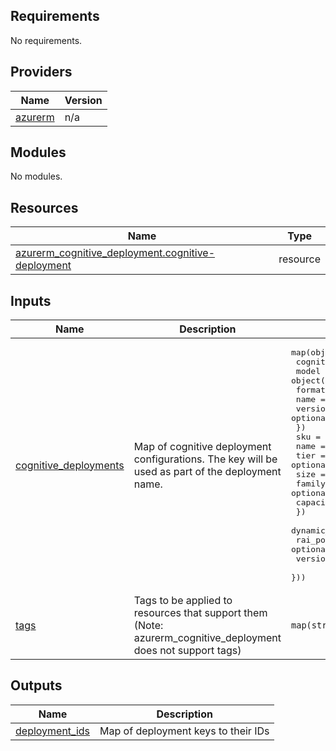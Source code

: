 <!-- BEGIN_TF_DOCS -->
## Requirements

No requirements.

## Providers

| Name | Version |
|------|---------|
| <a name="provider_azurerm"></a> [azurerm](#provider\_azurerm) | n/a |

## Modules

No modules.

## Resources

| Name | Type |
|------|------|
| [azurerm_cognitive_deployment.cognitive-deployment](https://registry.terraform.io/providers/hashicorp/azurerm/latest/docs/resources/cognitive_deployment) | resource |

## Inputs

| Name | Description | Type | Default | Required |
|------|-------------|------|---------|:--------:|
| <a name="input_cognitive_deployments"></a> [cognitive\_deployments](#input\_cognitive\_deployments) | Map of cognitive deployment configurations. The key will be used as part of the deployment name. | <pre>map(object({<br>        cognitive_account_id = string<br>        model = object({<br>            format  = string<br>            name    = string<br>            version = optional(string)<br>        })<br>        sku = object({<br>            name     = string<br>            tier     = optional(string)<br>            size     = optional(string)<br>            family   = optional(string)<br>            capacity = optional(number) #TPM K<br>        })<br>        dynamic_throttling_enabled = optional(bool)<br>        rai_policy_name = optional(string)<br>        version_upgrade_option = optional(string)<br>    }))</pre> | n/a | yes |
| <a name="input_tags"></a> [tags](#input\_tags) | Tags to be applied to resources that support them (Note: azurerm\_cognitive\_deployment does not support tags) | `map(string)` | `{}` | no |

## Outputs

| Name | Description |
|------|-------------|
| <a name="output_deployment_ids"></a> [deployment\_ids](#output\_deployment\_ids) | Map of deployment keys to their IDs |
<!-- END_TF_DOCS -->